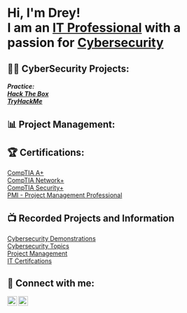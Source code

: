 <h1>Hi, I'm Drey! <br/></a> I am an <a href="http://linkedin.com/in/dakarius-daughtry-000567a1/">IT Professional</a> with a passion for <a href="https://github.com/DefendRightEveryYear">Cybersecurity</a>

<h2>👨‍💻 CyberSecurity Projects:<h5>Practice:<br/><a href="https://github.com/DefendRightEveryYear/HackTheBox-Practice"> Hack The Box</a>
<br/><a href="https://github.com/DefendRightEveryYear/TryHackMe-Practice">TryHackMe</a>
       
<h2>📊 Project Management:</h2>

<h2>🏆 Certifications:</h2><a href="https://www.credly.com/badges/bf9d0fe8-6b39-4695-a20f-da14927c718d/public_url">CompTIA A+</a>
<br/><a href="https://www.credly.com/badges/8b254060-be3a-4873-bec8-30521e8c4de1/public_url">CompTIA Network+</a>
<br/><a href="https://www.credly.com/badges/95717c72-48dc-42d4-829d-4fb5cf89fc36/public_url">CompTIA Security+</a>
<br/><a href="https://www.credly.com/badges/e9b82e30-21f2-4925-b0ab-34b416f4adc2/public_url">PMI - Project Management Professional</a>

<h2>📺 Recorded Projects and Information</h2><a href="">Cybersecurity Demonstrations</a>
<br/><a href="">Cybersecurity Topics</a>
<br/><a href="">Project Management</a>
<br/><a href="">IT Certifcations</a>


<h2> 🤳 Connect with me:</h2>

[<img align="left" alt="JoshMadakor | LinkedIn" width="22px" src="https://cdn.jsdelivr.net/npm/simple-icons@v3/icons/linkedin.svg" />][linkedin]
[<img align="left" alt="JoshMadakor | YouTube" width="22px" src="https://cdn.jsdelivr.net/npm/simple-icons@v3/icons/youtube.svg" />][youtube]

[linkedin]: http://linkedin.com/in/dakarius-daughtry-000567a1/
[youtube]: https://www.youtube.com/@DefendRightEveryYear

<!--
**DefendRightEveryYear/DefendRightEveryYear** is a ✨ _special_ ✨ repository because its `README.md` (this file) appears on your GitHub profile.

Here are some ideas to get you started:

- 🔭 I’m currently working on ...
- 🌱 I’m currently learning ...
- 👯 I’m looking to collaborate on ...
- 🤔 I’m looking for help with ...
- 💬 Ask me about ...
- 📫 How to reach me: ...
- 😄 Pronouns: ...
- ⚡ Fun fact: ...
-->
